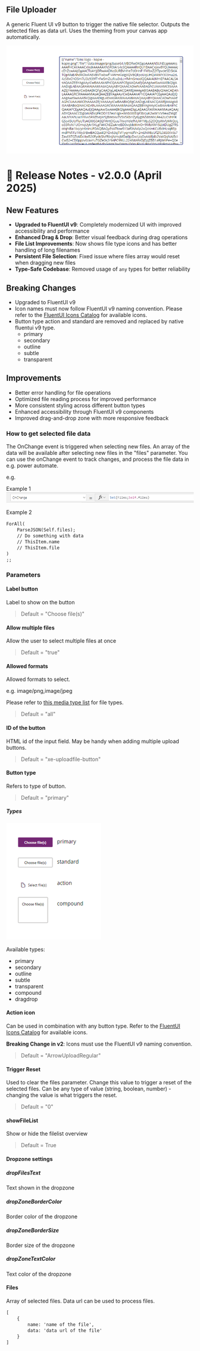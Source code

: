 ## File Uploader

A generic Fluent UI v9 button to trigger the native file selector. Outputs the selected files as data url.
Uses the theming from your canvas app automatically.

![Screenshot FileUploader](../docs/images/screenshot_pcf.png)

# 🚀 Release Notes - v2.0.0 (April 2025)

## New Features

- **Upgraded to FluentUI v9**: Completely modernized UI with improved accessibility and performance
- **Enhanced Drag & Drop**: Better visual feedback during drag operations
- **File List Improvements**: Now shows file type icons and has better handling of long filenames
- **Persistent File Selection**: Fixed issue where files array would reset when dragging new files
- **Type-Safe Codebase**: Removed usage of `any` types for better reliability

## Breaking Changes

- Upgraded to FluentUI v9
- Icon names must now follow FluentUI v9 naming convention. Please refer to the [FluentUI Icons Catalog](https://react.fluentui.dev/?path=/docs/icons-catalog--docs) for available icons.
- Button type action and standard are removed and replaced by native fluentui v9 type.
  - primary
  - secondary
  - outline
  - subtle
  - transparent

## Improvements

- Better error handling for file operations
- Optimized file reading process for improved performance
- More consistent styling across different button types
- Enhanced accessibility through FluentUI v9 components
- Improved drag-and-drop zone with more responsive feedback

### How to get selected file data

The OnChange event is triggered when selecting new files.
An array of the data will be available after selecting new files in the "files" parameter.
You can use the onChange event to track changes, and process the file data in e.g. power automate.

e.g.

Example 1
![onChange Formula](../docs/images/screenshot_pcf3.png)

Example 2

```
ForAll(
    ParseJSON(Self.files);
    // Do something with data
    // ThisItem.name
    // ThisItem.file
)
;;
```

### Parameters

#### Label button

Label to show on the button

> Default = "Choose file(s)"

#### Allow multiple files

Allow the user to select multiple files at once

> Default = "true"

#### Allowed formats

Allowed formats to select.

e.g. image/png,image/jpeg

Please refer to [this media type list](http://www.iana.org/assignments/media-types/media-types.xhtml) for file types.

> Default = "all"

#### ID of the button

HTML id of the input field.
May be handy when adding multiple upload buttons.

> Default = "xe-uploadfile-button"

#### Button type

Refers to type of button.

> Default = "primary"

##### Types

![Button types](../docs/images/screenshot_pcf2.png)

Available types:

- primary
- secondary
- outline
- subtle
- transparent
- compound
- dragdrop

#### Action icon

Can be used in combination with any button type.
Refer to the [FluentUI Icons Catalog](https://react.fluentui.dev/?path=/docs/icons-catalog--docs) for available icons.

**Breaking Change in v2**: Icons must use the FluentUI v9 naming convention.

> Default = "ArrowUploadRegular"

#### Trigger Reset

Used to clear the files parameter. Change this value to trigger a reset of the selected files.
Can be any type of value (string, boolean, number) - changing the value is what triggers the reset.

> Default = "0"

#### showFileList

Show or hide the filelist overview

> Default = True

#### Dropzone settings

##### dropFilesText

Text shown in the dropzone

##### dropZoneBorderColor

Border color of the dropzone

##### dropZoneBorderSize

Border size of the dropzone

##### dropZoneTextColor

Text color of the dropzone

#### Files

Array of selected files.
Data url can be used to process files.

```
[
    {
        name: 'name of the file',
        data: 'data url of the file'
    }
]
```
